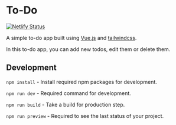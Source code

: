 # To-Do

[![Netlify Status](https://api.netlify.com/api/v1/badges/c77de7fb-32f0-462b-a8f4-f915b69861d5/deploy-status)](https://app.netlify.com/sites/crematodo/deploys)

A simple to-do app built using [Vue.js](https://vuejs.org) and [tailwindcss](https://tailwindcss.com).

In this to-do app, you can add new todos, edit them or delete them.

## Development

`npm install` - Install required npm packages for development.

`npm run dev` - Required command for development.

`npm run build` - Take a build for production step.

`npm run preview` - Required to see the last status of your project.

